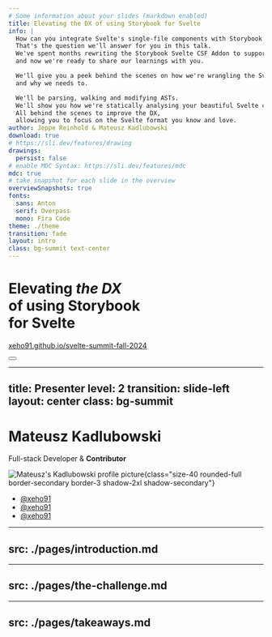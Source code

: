 ```yaml
---
# Some information about your slides (markdown enabled)
title: Elevating the DX of using Storybook for Svelte
info: |
  How can you integrate Svelte's single-file components with Storybook's API that requires multiple named exports for stories?
  That's the question we'll answer for you in this talk.
  We've spent months rewriting the Storybook Svelte CSF Addon to support Svelte 5,
  and now we're ready to share our learnings with you.

  We'll give you a peek behind the scenes on how we're wrangling the Svelte compiler and Vite transformations,
  and why we needs to.

  We'll be parsing, walking and modifying ASTs.
  We'll show you how we're statically analysing your beautiful Svelte code and printing horrible outputs from it.
  All behind the scenes to improve the DX,
  allowing you to focus on the Svelte format you know and love.
author: Jeppe Reinhold & Mateusz Kadlubowski
download: true
# https://sli.dev/features/drawing
drawings:
  persist: false
# enable MDC Syntax: https://sli.dev/features/mdc
mdc: true
# take snapshot for each slide in the overview
overviewSnapshots: true
fonts:
  sans: Anton
  serif: Overpass
  mono: Fira Code
theme: ./theme
transition: fade
layout: intro
class: bg-summit text-center
---
```


<h1 class="text-6xl text-white">
Elevating <em class="underline">the DX</em><br>
<span class="text-secondary">of using</span> <logos-storybook-icon /> Storybook<br>
<span class="text-secondary">for</span> <logos-svelte-icon /> Svelte
</h1>

<p class="!mt-10 font-serif text-2xl">
<carbon-direct-link /> <a href="https://xeho91.github.io/svelte-summit-fall-2024">xeho91.github.io/svelte-summit-fall-2024</a>
</p>

<div class="abs-br m-6 flex gap-2">
  <button @click="$slidev.nav.openInEditor()" title="Open in Editor" class="text-xl slidev-icon-btn opacity-50 !border-none !hover:text-white">
    <carbon:edit />
  </button>
  <a href="https://github.com/slidevjs/slidev" target="_blank" alt="GitHub" title="Open in GitHub"
    class="text-xl slidev-icon-btn opacity-50 !border-none !hover:text-white">
    <carbon-logo-github />
  </a>
</div>

<!--
The last comment block of each slide will be treated as slide notes. It will be visible and editable in Presenter Mode along with the slide. [Read more in the docs](https://sli.dev/guide/syntax.html#notes)
-->

---
title: Presenter
level: 2
transition: slide-left
layout: center
class: bg-summit
---

<div class="flex flex-col items-center">

# Mateusz Kadlubowski

<p class="font-serif">
Full-stack Developer & <logos-storybook-icon /> <strong>Contributor</strong>
</p>

![Mateusz's Kadlubowski profile picture](https://avatars.githubusercontent.com/u/18627568){class="size-40 rounded-full border-secondary border-3 shadow-2xl shadow-secondary"}

- <carbon-logo-discord /> [@xeho91](https://discord.com/channels/@xeho91)
- <carbon-logo-github /> [@xeho91](https://github.com/xeho91)
- <carbon-logo-twitter /> [@xeho91](https://twitter.com/xeho91)

</div>

---
src: ./pages/introduction.md
---

---
src: ./pages/the-challenge.md
---

---
src: ./pages/takeaways.md
---
